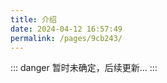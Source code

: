 ```yaml
---
title: 介绍
date: 2024-04-12 16:57:49
permalink: /pages/9cb243/
---
```


::: danger
暂时未确定，后续更新...
:::
